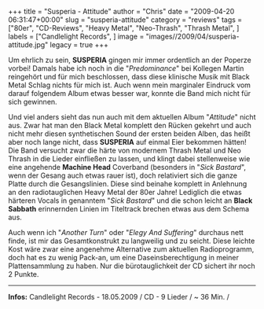 +++
title = "Susperia - Attitude"
author = "Chris"
date = "2009-04-20 06:31:47+00:00"
slug = "susperia-attitude"
category = "reviews"
tags = ["80er", "CD-Reviews", "Heavy Metal", "Neo-Thrash", "Thrash Metal", ]
labels = ["Candlelight Records", ]
image = "images//2009/04/susperia-attitude.jpg"
legacy = true
+++

Um ehrlich zu sein, **SUSPERIA** gingen mir immer ordentlich an der Poperze vorbei! Damals habe ich noch in die "_Predominance_" bei Kollegen Martin reingehört und für mich beschlossen, dass diese klinische Musik mit Black Metal Schlag nichts für mich ist. Auch wenn mein marginaler Eindruck vom darauf folgendem Album etwas besser war, konnte die Band mich nicht für sich gewinnen.

Und viel anders sieht das nun auch mit dem aktuellen Album "_Attitude_" nicht aus. Zwar hat man den Black Metal komplett den Rücken gekehrt und auch nicht mehr diesen synthetischen Sound der ersten beiden Alben, das heißt aber noch lange nicht, dass **SUSPERIA** auf einmal Eier bekommen hätten! Die Band versucht zwar die härte von modernem Thrash Metal und Neo Thrash in die Lieder einfließen zu lassen, und klingt dabei stellenweise wie eine angehende **Machine Head** Coverband (besonders in "_Sick Bastard_", wenn der Gesang auch etwas rauer ist), doch relativiert sich die ganze Platte durch die Gesangslinien. Diese sind beinahe komplett in Anlehnung an den radiotauglichen Heavy Metal der 80er Jahre! Lediglich die etwas härteren Vocals in genanntem "_Sick Bastard_" und die schon leicht an **Black Sabbath** erinnernden Linien im Titeltrack brechen etwas aus dem Schema aus.

Auch wenn ich "_Another Turn_" oder "_Elegy And Suffering_" durchaus nett finde, ist mir das Gesamtkonstrukt zu langweilig und zu seicht. Diese leichte Kost wäre zwar eine angenehme Alternative zum aktuellen Radioprogramm, doch hat es zu wenig Pack-an, um eine Daseinsberechtigung in meiner Plattensammlung zu haben. Nur die bürotauglichkeit der CD sichert ihr noch 2 Punkte.





---
**Infos:**
Candlelight Records - 18.05.2009 / 
CD - 9 Lieder / ~ 36 Min. / 
